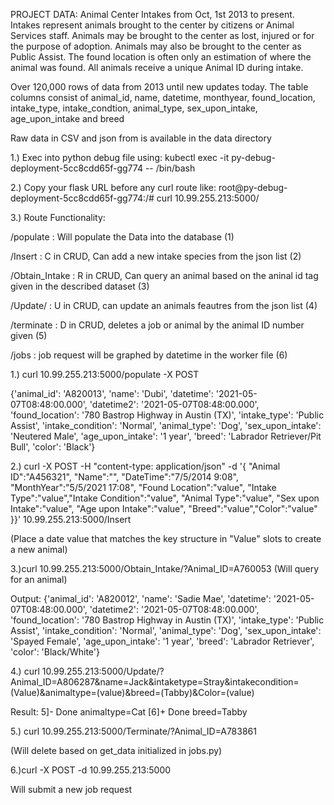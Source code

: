 PROJECT DATA: Animal Center Intakes from Oct, 1st 2013 to present. Intakes represent animals brought to the center by citizens or Animal Services staff. Animals may be brought to the center as lost, injured or for the purpose of adoption. Animals may also be brought to the center as Public Assist. The found location is often only an estimation of where the animal was found. All animals receive a unique Animal ID during intake.

Over 120,000 rows of data from 2013 until new updates today. The table columns consist of animal_id, name, datetime, monthyear, found_location, intake_type, intake_condtion, animal_type, sex_upon_intake, age_upon_intake and breed 

Raw data in CSV and json from is available in the data directory

1.) Exec into python debug file using: kubectl exec -it py-debug-deployment-5cc8cdd65f-gg774  -- /bin/bash

2.) Copy your flask URL before any curl route like: root@py-debug-deployment-5cc8cdd65f-gg774:/# curl 10.99.255.213:5000/

3.) Route Functionality:

/populate : Will populate the Data into the database (1)

/Insert : C in CRUD, Can add a new intake species from the json list (2)

/Obtain_Intake : R in CRUD, Can query an animal based on the aninal id tag given in the described dataset (3)

/Update/ : U in CRUD, can update an animals feautres from the json list (4)

/terminate : D in CRUD, deletes a job or animal by the animal ID number given (5)

/jobs : job request will be graphed by datetime in the worker file (6)

1.) curl 10.99.255.213:5000/populate -X POST

{'animal_id': 'A820013', 'name': 'Dubi', 'datetime': '2021-05-07T08:48:00.000', 'datetime2': '2021-05-07T08:48:00.000', 'found_location': '780 Bastrop Highway in Austin (TX)', 'intake_type': 'Public Assist', 'intake_condition': 'Normal', 'animal_type': 'Dog', 'sex_upon_intake': 'Neutered Male', 'age_upon_intake': '1 year', 'breed': 'Labrador Retriever/Pit Bull', 'color': 'Black'}

2.) curl -X POST -H "content-type: application/json" -d '{ "Animal ID":"A456321", "Name":"", "DateTime":"7/5/2014 9:08", "MonthYear":"5/5/2021 17:08", "Found Location":"value", "Intake Type":"value","Intake Condition":"value", "Animal Type":"value", "Sex upon Intake":"value", "Age upon Intake":"value", "Breed":"value","Color":"value" }}'   10.99.255.213:5000/Insert

(Place a date value that matches the key structure in "Value" slots to create a new animal)

3.)curl 10.99.255.213:5000/Obtain_Intake/?Animal_ID=A760053 (Will query for an animal)

Output: {'animal_id': 'A820012', 'name': 'Sadie Mae', 'datetime': '2021-05-07T08:48:00.000', 'datetime2': '2021-05-07T08:48:00.000', 'found_location': '780 Bastrop Highway in Austin (TX)', 'intake_type': 'Public Assist', 'intake_condition': 'Normal', 'animal_type': 'Dog', 'sex_upon_intake': 'Spayed Female', 'age_upon_intake': '1 year', 'breed': 'Labrador Retriever', 'color': 'Black/White'}

4.) curl 10.99.255.213:5000/Update/?Animal_ID=A806287&name=Jack&intaketype=Stray&intakecondition=(Value)&animaltype=(value)&breed=(Tabby)&Color=(value)

Result: 5]- Done          animaltype=Cat
[6]+ Done                 breed=Tabby

5.) curl 10.99.255.213:5000/Terminate/?Animal_ID=A783861

(Will delete based on get_data initialized in jobs.py)

6.)curl -X POST -d  10.99.255.213:5000

Will submit a new job request
